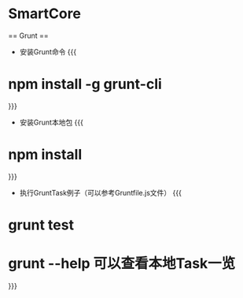 
# SmartCore

== Grunt ==
 * 安装Grunt命令
 {{{
 # npm install -g grunt-cli
 }}}

 * 安装Grunt本地包
 {{{
 # npm install
 }}}

 * 执行GruntTask例子（可以参考Gruntfile.js文件）
 {{{
 # grunt test
 # grunt --help 可以查看本地Task一览
 }}}

